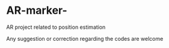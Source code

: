 # AR-marker-
AR project related to position estimation 


Any suggestion or correction regarding the codes are welcome
